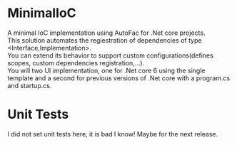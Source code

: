 # MinimalIoC
A minimal IoC implementation using AutoFac for .Net core projects.  
This solution automates the regiestration of dependencies of type <Interface,Implementation>.  
You can extend its behavior to support custom configurations(defines scopes, custom dependencies registration,...).  
You will two UI implementation, one for .Net core 6 using the single template and a second for previous versions of .Net core with a program.cs and startup.cs.  
# Unit Tests
I did not set unit tests here, it is bad I know! Maybe for the next release.
